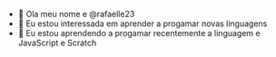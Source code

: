 - 👋 Ola meu nome e @rafaelle23
- 👀 Eu estou interessada em aprender a progamar novas linguagens
- 🌱 Eu estou aprendendo a progamar recentemente a linguagem e JavaScript e Scratch

<!---
rafaelle23/rafaelle23 is a ✨ special ✨ repository because its `README.md` (this file) appears on your GitHub profile.
You can click the Preview link to take a look at your changes.
--->
